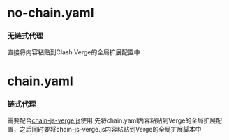 # no-chain.yaml
### 无链式代理
直接将内容粘贴到Clash Verge的全局扩展配置中
# chain.yaml
### 链式代理
需要配合[chain-js-verge.js](https://raw.githubusercontent.com/SyberRabbit/About-Clash/refs/heads/clash-verge-yaml-config/chain-js-verge.js)使用
先将chain.yaml内容粘贴到Verge的全局扩展配置，之后同时要将chain-js-verge.js内容粘贴到Verge的全局扩展脚本中

